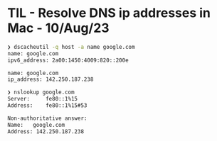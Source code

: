 # TIL - Resolve DNS ip addresses in Mac                              - 10/Aug/23

```bash
❯ dscacheutil -q host -a name google.com
name: google.com
ipv6_address: 2a00:1450:4009:820::200e

name: google.com
ip_address: 142.250.187.238
```

```bash
❯ nslookup google.com
Server:		fe80::1%15
Address:	fe80::1%15#53

Non-authoritative answer:
Name:	google.com
Address: 142.250.187.238
```
